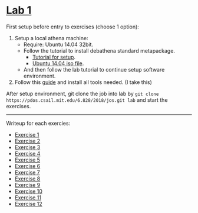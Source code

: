 # [Lab 1](https://pdos.csail.mit.edu/6.828/2018/labs/lab1/)

First setup before entry to exercises (choose 1 option):
1. Setup a local athena machine:
    + Require: Ubuntu 14.04 32bit.
    + Follow the tutorial to install debathena standard metapackage.
        + [Tutorial for setup](https://kb.mit.edu/confluence/pages/viewpage.action;jsessionid=C41777EAE7A587A2A0C394246BAF6454?pageId=152594763).
        + [Ubuntu 14.04 iso file](https://releases.ubuntu.com/14.04/ubuntu-14.04.6-desktop-i386.iso).
    + And then follow the lab tutorial to continue setup software environment.
2. Follow this [guide](https://pdos.csail.mit.edu/6.828/2018/tools.html) and install all tools needed. (I take this)

After setup environment, git clone the job into lab by `git clone https://pdos.csail.mit.edu/6.828/2018/jos.git lab` and start the exercises.

---

Writeup for each exercies:
+ [Exercise 1](https://github.com/vilesport/General-Xv6/blob/main/Lab%201/Exercise%201.md)
+ [Exercise 2](https://github.com/vilesport/General-Xv6/blob/main/Lab%201/Exercise%202.md)
+ [Exercise 3](https://github.com/vilesport/General-Xv6/blob/main/Lab%201/Exercise%203.md)
+ [Exercise 4](https://github.com/vilesport/General-Xv6/blob/main/Lab%201/Exercise%204.md)
+ [Exercise 5](https://github.com/vilesport/General-Xv6/blob/main/Lab%201/Exercise%205.md)
+ [Exercise 6](https://github.com/vilesport/General-Xv6/blob/main/Lab%201/Exercise%206.md)
+ [Exercise 7]()
+ [Exercise 8]()
+ [Exercise 9]()
+ [Exercise 10]()
+ [Exercise 11]()
+ [Exercise 12]()
      

